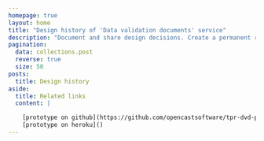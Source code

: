 ```yaml
---
homepage: true
layout: home
title: "Design history of 'Data validation documents' service"
description: "Document and share design decisions. Create a permanent record of how your service has developed over time."
pagination:
  data: collections.post
  reverse: true
  size: 50
posts:
  title: Design history
aside:
  title: Related links
  content: |

    [prototype on github](https://github.com/opencastsoftware/tpr-dvd-prototype)
    [prototype on heroku]()
---
```

